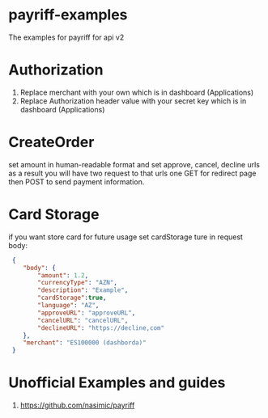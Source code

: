 # payriff-examples

The examples for payriff for api v2

# Authorization

1. Replace merchant with your own which is in dashboard (Applications)
2. Replace Authorization header value with your secret key which is in dashboard (Applications)

# CreateOrder

set amount in human-readable format and set approve, cancel, decline urls as a result you will have two request to that
urls one GET for redirect page then POST to send payment information. 
# Card Storage
if you want store card for future usage set
cardStorage ture in request body:

```json
 {
    "body": {
        "amount": 1.2,
        "currencyType": "AZN",
        "description": "Example",
        "cardStorage":true,
        "language": "AZ",
        "approveURL": "approveURL",
        "cancelURL": "cancelURL",
        "declineURL": "https://decline,com"
    },
    "merchant": "ES100000 (dashborda)"
 }
 ```

# Unofficial Examples and guides

1. https://github.com/nasimic/payriff
